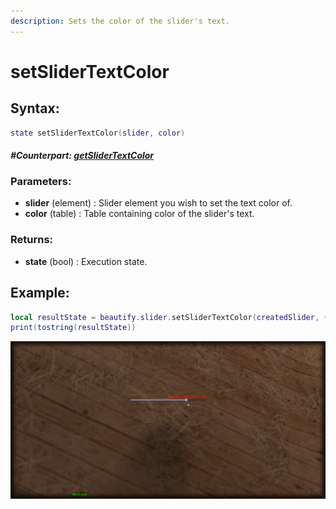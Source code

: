 ```yaml
---
description: Sets the color of the slider's text.
---
```


# setSliderTextColor

## **Syntax:**

```lua
state setSliderTextColor(slider, color)
```

#### _**\#Counterpart:**_ [_**getSliderTextColor**_](getslidertextcolor.md)

### **Parameters:**

* **slider** \(element\) : Slider element you wish to set the text color of.
* **color** \(table\) : Table containing color of the slider's text.

### **Returns:**

* **state** \(bool\) : Execution state.

## **Example:**

```lua
local resultState = beautify.slider.setSliderTextColor(createdSlider, {255, 0, 0, 255})
print(tostring(resultState))
```

![](../../.gitbook/assets/setslidertextcolor.png)

